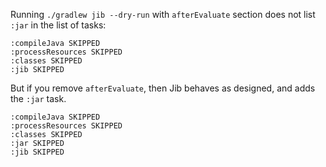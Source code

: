 Running `./gradlew jib --dry-run` with `afterEvaluate` section does not list `:jar` in the list of tasks:

```
:compileJava SKIPPED
:processResources SKIPPED
:classes SKIPPED
:jib SKIPPED

```

But if you remove `afterEvaluate`, then Jib behaves as designed, and adds the `:jar` task.

```
:compileJava SKIPPED
:processResources SKIPPED
:classes SKIPPED
:jar SKIPPED
:jib SKIPPED
```
